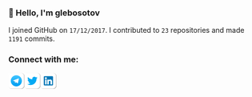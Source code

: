 ### 👋 Hello, I'm glebosotov

I joined GitHub on `17/12/2017`.
I contributed to `23` repositories and made `1191` commits.

### Connect with me:

[<img align="left" alt="Telegram" width="32px" src="icons/telegram.png" />][telegram]
[<img align="left" alt="Twitter" width="32px" src="icons/twitter.png" />][twitter]
[<img align="left" alt="LinkedIn" width="32px" src="icons/linkedin.png" />][linkedin]

[twitter]: https://twitter.com/glebosotov
[telegram]: https://t.me/glebosotov
[linkedin]: https://linkedin.com/in/glebosotov
